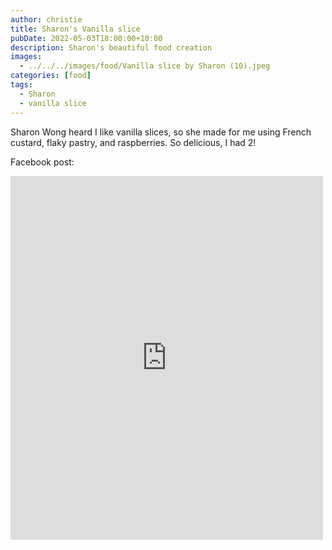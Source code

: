 ```yaml
---
author: christie
title: Sharon's Vanilla slice
pubDate: 2022-05-03T18:00:00+10:00
description: Sharon's beautiful food creation
images:
  - ../../../images/food/Vanilla slice by Sharon (10).jpeg
categories: [food]
tags:
  - Sharon
  - vanilla slice
---
```


Sharon Wong heard I like vanilla slices, so she made for me using French custard, flaky pastry, and raspberries. So delicious, I had 2!

Facebook post:

<iframe src="https://www.facebook.com/plugins/post.php?href=https%3A%2F%2Fwww.facebook.com%2Fchris1.tham%2Fposts%2Fpfbid025J9MgUgAPdAPqvpYkpD47GciDRn7XdaYfSUaYitggaQwFGCDd5zhjP3wKyhB8fvfl&show_text=true&width=500" width="500" height="582" style="border:none;overflow:hidden" scrolling="no" frameborder="0" allowfullscreen="true" allow="autoplay; clipboard-write; encrypted-media; picture-in-picture; web-share"></iframe>
